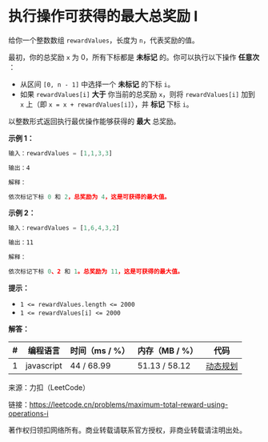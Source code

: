 # 执行操作可获得的最大总奖励 I

给你一个整数数组 `rewardValues`，长度为 `n`，代表奖励的值。

最初，你的总奖励 `x` 为 0，所有下标都是 **未标记** 的。你可以执行以下操作 **任意次** ：

- 从区间 `[0, n - 1]` 中选择一个 **未标记** 的下标 `i`。
- 如果 `rewardValues[i]` **大于** 你当前的总奖励 `x`，则将 `rewardValues[i]` 加到 `x` 上（即 `x = x + rewardValues[i]`），并 **标记** 下标 `i`。

以整数形式返回执行最优操作能够获得的 **最大** 总奖励。

**示例 1：**

``` javascript
输入：rewardValues = [1,1,3,3]

输出：4

解释：

依次标记下标 0 和 2，总奖励为 4，这是可获得的最大值。
```

**示例 2：**

``` javascript
输入：rewardValues = [1,6,4,3,2]

输出：11

解释：

依次标记下标 0、2 和 1。总奖励为 11，这是可获得的最大值。
```

**提示：**

- `1 <= rewardValues.length <= 2000`
- `1 <= rewardValues[i] <= 2000`

**解答：**

**#**|**编程语言**|**时间（ms / %）**|**内存（MB / %）**|**代码**
--|--|--|--|--
1|javascript|44 / 68.99|51.13 / 58.12|[动态规划](./javascript/ac_v1.js)

来源：力扣（LeetCode）

链接：https://leetcode.cn/problems/maximum-total-reward-using-operations-i

著作权归领扣网络所有。商业转载请联系官方授权，非商业转载请注明出处。
